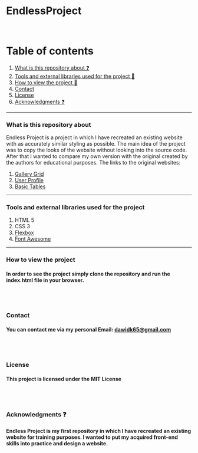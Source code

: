 # EndlessProject
&nbsp;

# Table of contents
1. [What is this repository about ❓](#introduction)
2. [Tools and external libraries used for the project 🔧](#tools)
3. [How to view the project 📀](#installation)
4. [Contact](#Contact)
5. [License](#License)
6. [Acknowledgments ❓](#Acknowledgments)
&nbsp;
---

### What is this repository about

Endless Project is a project in which I have recreated an existing website with as accurately similar styling as possible. The main idea of the project was to copy the looks of the website without looking into the source code. After that I wanted to compare my own version with the original created by the authors for educational purposes. The links to the original websites:
1. [Gallery Grid](http://react.pixelstrap.com/endless/gallery/imageGallery#javascript)
2. [User Profile](http://react.pixelstrap.com/endless/users/userProfile#javascript)
3. [Basic Tables](http://react.pixelstrap.com/endless/table/basic#javascript)
&nbsp;
---

### Tools and external libraries used for the project
1. HTML 5
2. CSS 3
3. [Flexbox](https://css-tricks.com/snippets/css/a-guide-to-flexbox/)
4. [Font Awesome](https://fontawesome.com/)
&nbsp;
---

### How to view the project

#### In order to see the project simply clone the repository and run the index.html file in your browser.
&nbsp;
---

### Contact

#### You can contact me via my personal Email: dawidk65@gmail.com
&nbsp;
---

### License

#### This project is licensed under the MIT License
&nbsp;
---

### Acknowledgments ❓

#### Endless Project is my first repository in which I have recreated an existing website for training purposes. I wanted to put my acquired front-end skills into practice and design a website.
&nbsp;
